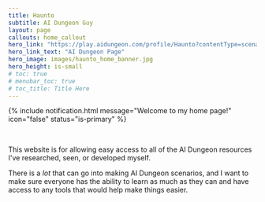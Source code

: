 ```yaml
---
title: Haunto
subtitle: AI Dungeon Guy
layout: page
callouts: home_callout
hero_link: "https://play.aidungeon.com/profile/Haunto?contentType=scenario"
hero_link_text: "AI Dungeon Page"
hero_image: images/haunto_home_banner.jpg
hero_height: is-small
# toc: true
# menubar_toc: true
# toc_title: Title Here
---
```

{% include notification.html
message="Welcome to my home page!"
icon="false"
status="is-primary" %}


&nbsp;

This website is for allowing easy access to all of the AI Dungeon resources
I've researched, seen, or developed myself.

There is a *lot* that can go into making AI Dungeon scenarios, and I want to
make sure everyone has the ability to learn as much as they can and have
access to any tools that would help make things easier.
